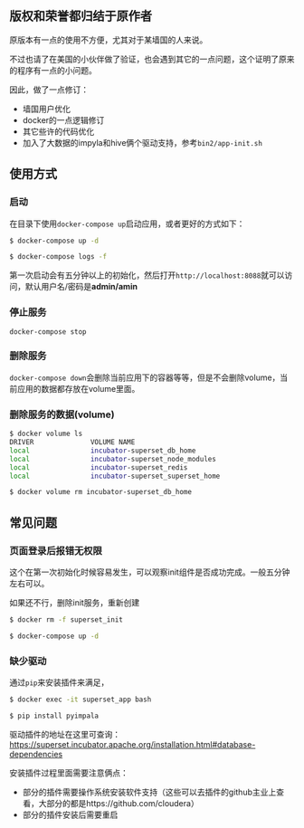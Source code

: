 ## 版权和荣誉都归结于原作者
原版本有一点的使用不方便，尤其对于某墙国的人来说。

不过也请了在美国的小伙伴做了验证，也会遇到其它的一点问题，这个证明了原来的程序有一点的小问题。

因此，做了一点修订：
+ 墙国用户优化
+ docker的一点逻辑修订
+ 其它些许的代码优化
+ 加入了大数据的impyla和hive俩个驱动支持，参考`bin2/app-init.sh`

## 使用方式

### 启动
在目录下使用`docker-compose up`启动应用，或者更好的方式如下：
```bash
$ docker-compose up -d 

$ docker-compose logs -f
```
第一次启动会有五分钟以上的初始化，然后打开`http://localhost:8088`就可以访问，默认用户名/密码是**admin/amin**

### 停止服务
`docker-compose stop`

### 删除服务
`docker-compose down`会删除当前应用下的容器等等，但是不会删除volume，当前应用的数据都存放在volume里面。

### 删除服务的数据(volume)
```bash
$ docker volume ls
DRIVER              VOLUME NAME
local               incubator-superset_db_home
local               incubator-superset_node_modules
local               incubator-superset_redis
local               incubator-superset_superset_home

$ docker volume rm incubator-superset_db_home 
```

## 常见问题
### 页面登录后报错无权限
这个在第一次初始化时候容易发生，可以观察init组件是否成功完成。一般五分钟左右可以。

如果还不行，删除init服务，重新创建
```bash
$ docker rm -f superset_init

$ docker-compose up -d
```

### 缺少驱动
通过`pip`来安装插件来满足，
```bash
$ docker exec -it superset_app bash

$ pip install pyimpala
```

驱动插件的地址在这里可查询：https://superset.incubator.apache.org/installation.html#database-dependencies

安装插件过程里面需要注意俩点：
+ 部分的插件需要操作系统安装软件支持（这些可以去插件的github主业上查看，大部分的都是https://github.com/cloudera）
+ 部分的插件安装后需要重启
